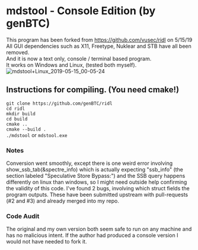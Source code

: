 # mdstool - Console Edition (by genBTC)

This program has been forked from https://github.com/vusec/ridl on 5/15/19<br>
All GUI dependencies such as X11, Freetype, Nuklear and STB have all been removed.<br>
And it is now a text only, console / terminal based program.<br>
It works on Windows and Linux, (tested both myself).<br>
![mdstool+Linux_2019-05-15_00-05-24](https://user-images.githubusercontent.com/3683744/57747844-415ff580-76a5-11e9-9d01-f10bdb70ae21.png)
<br>
## Instructions for compiling. (You need cmake!)

`git clone https://github.com/genBTC/ridl`<br>
`cd ridl`<br>
`mkdir build`<br>
`cd build`<br>
`cmake ..`<br>
`cmake --build .`<br>
`./mdstool` or `mdstool.exe`<br>

### Notes

Conversion went smoothly, except there is one weird error involving show_ssb_tab(&spectre_info) which is actually expecting "ssb_info" (the section labeled "Speculative Store Bypass:") and the SSB query happens differently on linux than windows, so I might need outside help confirming the validity of this code.
I've found 2 bugs, involving which struct fields the program outputs. These have been submitted upstream with pull-requests (#2 and #3) and already merged into my repo.

### Code Audit

The original and my own version both seem safe to run on any machine and has no malicious intent. If the author had produced a console version I would not have needed to fork it.
